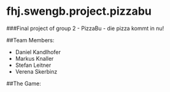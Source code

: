 # fhj.swengb.project.pizzabu

###Final project of group 2 - PizzaBu - die pizza kommt in nu!

##Team Members:

- Daniel Kandlhofer
- Markus Knaller
- Stefan Leitner
- Verena Skerbinz


##The Game:
